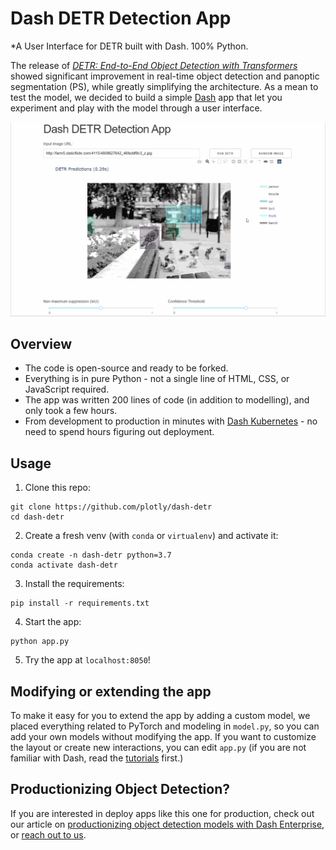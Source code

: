 # Dash DETR Detection App

*A User Interface for DETR built with Dash. 100% Python.

The release of [*DETR: End-to-End Object Detection with Transformers*](https://github.com/facebookresearch/detr) showed significant improvement in real-time object detection and panoptic segmentation (PS), while greatly simplifying the architecture. As a mean to test the model, we decided to build a simple [Dash](https://plotly.com/dash/) app that let you experiment and play with the model through a user interface.

![demo](assets/dash_detr.gif)

## Overview

* The code is open-source and ready to be forked.
* Everything is in pure Python - not a single line of HTML, CSS, or JavaScript required.
* The app was written 200 lines of code (in addition to modelling), and only took a few hours.
* From development to production in minutes with [Dash Kubernetes](https://plotly.com/dash/kubernetes/) - no need to spend hours figuring out deployment.


## Usage

1. Clone this repo:
```
git clone https://github.com/plotly/dash-detr
cd dash-detr
```

2. Create a fresh venv (with `conda` or `virtualenv`) and activate it:
```
conda create -n dash-detr python=3.7
conda activate dash-detr
```

3. Install the requirements:
```
pip install -r requirements.txt
```

4. Start the app:
```
python app.py
```

5. Try the app at `localhost:8050`!

## Modifying or extending the app

To make it easy for you to extend the app by adding a custom model, we placed everything related to PyTorch and modeling in `model.py`, so you can add your own models without modifying the app. If you want to customize the layout or create new interactions, you can edit `app.py` (if you are not familiar with Dash, read the [tutorials](https://dash.plotly.com/installation) first.)

## Productionizing Object Detection?

If you are interested in deploy apps like this one for production, check out our article on [productionizing object detection models with Dash Enterprise](https://medium.com/plotly/productionizing-object-detection-models-with-dash-enterprise-dba1c9402c2f), or [reach out to us](https://plotly.com/get-demo/).

